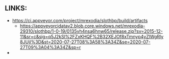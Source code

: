 
## LINKS:
* https://ci.appveyor.com/project/mrexodia/slothbp/build/artifacts
  * <https://appveyorcidatav2.blob.core.windows.net/mrexodia-29310/slothbp/1-0-19/0135vh4nsa6hnw65/release.zip?sv=2015-12-11&sr=c&sig=q5J2kSl%2FZxKHQF%2B32XEJOf8xTmnyp4yZlWgRly8JUjI%3D&st=2020-07-27T08%3A58%3A34Z&se=2020-07-27T09%3A04%3A34Z&sp=r>
* 

